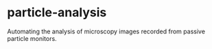 # particle-analysis
Automating the analysis of microscopy images recorded from passive particle monitors.
